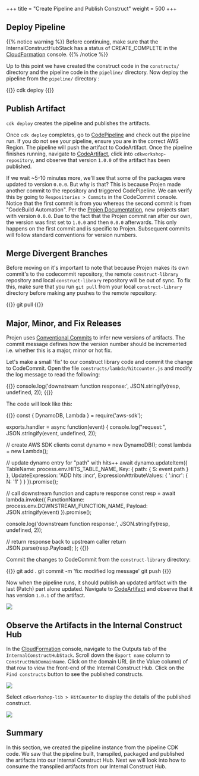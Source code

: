 +++
title = "Create Pipeline and Publish Construct"
weight = 500
+++

## Deploy Pipeline

{{% notice warning %}}
Before continuing, make sure that the InternalConstructHubStack has a status of CREATE_COMPLETE in the <a href="https://console.aws.amazon.com/cloudformation" target="_blank">CloudFormation</a> console.
{{% /notice %}}

 Up to this point we have created the construct code in the `constructs/` directory and the pipeline code in the `pipeline/` directory. Now deploy the pipeline from the `pipeline/` directory :

{{<highlight bash>}}
cdk deploy
{{</highlight>}}

## Publish Artifact

`cdk deploy` creates the pipeline and publishes the artifacts.

Once `cdk deploy` completes, go to <a href="https://console.aws.amazon.com/codesuite/codepipeline/pipelines" target="_blank">CodePipeline</a> and check out the pipeline run. If you do not see your pipeline, ensure you are in the correct AWS Region. The pipeline will push the artifact to CodeArtifact. Once the pipeline finishes running, navigate to <a href="https://console.aws.amazon.com/codesuite/codeartifact/repositories" target="_blank">CodeArtifact</a>, click into `cdkworkshop-repository`, and observe that version `1.0.0` of the artifact has been published.

If we wait ~5-10 minutes more, we'll see that some of the packages were updated to version `0.0.0`. But why is that? This is because Projen made another commit to the repository and triggered CodePipeline. We can verify this by going to `Respositories > Commits` in the CodeCommit console. Notice that the first commit is from you whereas the second commit is from "CodeBuild Automation". Per the <a href="https://projen.io/releases.html#initial-development-phase" target="_blank">Projen Documentation</a>, new projects start with version `0.0.0`. Due to the fact that the Projen commit ran after our own, the version was first set to `1.0.0` and then `0.0.0` afterwards. This only happens on the first commit and is specific to Projen. Subsequent commits will follow standard conventions for version numbers. 

## Merge Divergent Branches
Before moving on it's important to note that because Projen makes its own commit's to the codecommit repository, the remote `construct-library` repository and local `construct-library` repository will be out of sync. To fix this, make sure that you run `git pull` from your local `construct-library` directory before making any pushes to the remote repository:

{{<highlight bash>}}
git pull
{{</highlight>}}

## Major, Minor, and Fix Releases
Projen uses <a href="https://www.conventionalcommits.org/en/v1.0.0/#specification" target="_blank">Conventional Commits</a> to infer new versions of artifacts. The commit message defines how the version number should be incremented i.e. whether this is a major, minor or hot fix.

Let's make a small 'fix' to our construct library code and commit the change to CodeCommit. Open the file `constructs/lambda/hitcounter.js` and modify the log message to read the following:

{{<highlight typescript>}}
console.log('downstream function response:', JSON.stringify(resp, undefined, 2));
{{</highlight>}}

The code will look like this:

{{<highlight typescript>}}
const { DynamoDB, Lambda } = require('aws-sdk');

exports.handler = async function(event) {
  console.log("request:", JSON.stringify(event, undefined, 2));

  // create AWS SDK clients
  const dynamo = new DynamoDB();
  const lambda = new Lambda();

  // update dynamo entry for "path" with hits++
  await dynamo.updateItem({
    TableName: process.env.HITS_TABLE_NAME,
    Key: { path: { S: event.path } },
    UpdateExpression: 'ADD hits :incr',
    ExpressionAttributeValues: { ':incr': { N: '1' } }
  }).promise();

  // call downstream function and capture response
  const resp = await lambda.invoke({
    FunctionName: process.env.DOWNSTREAM_FUNCTION_NAME,
    Payload: JSON.stringify(event)
  }).promise();

  console.log('downstream function response:', JSON.stringify(resp, undefined, 2));

  // return response back to upstream caller
  return JSON.parse(resp.Payload);
};
{{</highlight>}}

Commit the changes to CodeCommit from the `construct-library` directory:

{{<highlight bash>}}
git add .
git commit -m 'fix: modified log message'
git push
{{</highlight>}}

Now when the pipeline runs, it should publish an updated artifact with the last (Patch) part alone updated. Navigate to <a href="https://console.aws.amazon.com/codesuite/codeartifact/repositories" target="_blank">CodeArtifact</a> and observe that it has version `1.0.1` of the artifact.

![](./code-artifact-cdkworkshop-lib-1.0.1.png)

## Observe the Artifacts in the Internal Construct Hub

In the <a href="https://console.aws.amazon.com/cloudformation" target="_blank">CloudFormation</a> console, navigate to the Outputs tab of the `InternalConstructHubStack`. Scroll down the `Export name` column to `ConstructHubDomainName`. Click on the domain URL (in the Value column) of that row to view the front-end of the Internal Construct Hub. Click on the `Find constructs` button to see the published constructs.

![](./internal-construct-hub-website-search.png)

Select `cdkworkshop-lib > HitCounter` to display the details of the published construct.

![](./internal-construct-hub-website-details.png)

## Summary

In this section, we created the pipeline instance from the pipeline CDK code. We saw that the pipeline built, transpiled, packaged and published the artifacts into our Internal Construct Hub. Next we will look into how to consume the transpiled artifacts from our Internal Construct Hub.
